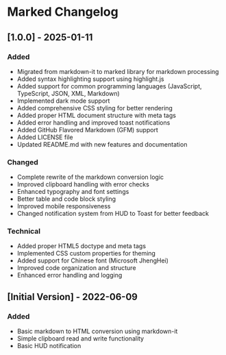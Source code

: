 # Marked Changelog

## [1.0.0] - 2025-01-11

### Added
- Migrated from markdown-it to marked library for markdown processing
- Added syntax highlighting support using highlight.js
- Added support for common programming languages (JavaScript, TypeScript, JSON, XML, Markdown)
- Implemented dark mode support
- Added comprehensive CSS styling for better rendering
- Added proper HTML document structure with meta tags
- Added error handling and improved toast notifications
- Added GitHub Flavored Markdown (GFM) support
- Added LICENSE file
- Updated README.md with new features and documentation

### Changed
- Complete rewrite of the markdown conversion logic
- Improved clipboard handling with error checks
- Enhanced typography and font settings
- Better table and code block styling
- Improved mobile responsiveness
- Changed notification system from HUD to Toast for better feedback

### Technical
- Added proper HTML5 doctype and meta tags
- Implemented CSS custom properties for theming
- Added support for Chinese font (Microsoft JhengHei)
- Improved code organization and structure
- Enhanced error handling and logging

## [Initial Version] - 2022-06-09

### Added
- Basic markdown to HTML conversion using markdown-it
- Simple clipboard read and write functionality
- Basic HUD notification

